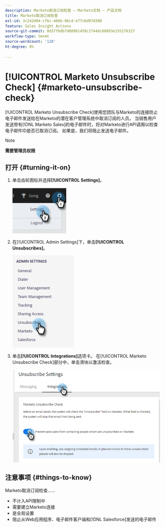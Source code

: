 ```yaml
---
description: Marketo取消订阅检查 — Marketo文档 — 产品文档
title: Marketo取消订阅检查
exl-id: 3c242d04-cf6c-466b-9bcd-e77c6d97d308
feature: Sales Insight Actions
source-git-commit: 0d37fbdb7d08901458c1744dc68893e155176327
workflow-type: tm+mt
source-wordcount: '128'
ht-degree: 0%

---
```


# [!UICONTROL Marketo Unsubscribe Check] {#marketo-unsubscribe-check}

[!UICONTROL Marketo Unsubscribe Check]使用您团队与Marketo的连接防止电子邮件发送给在Marketo的潜在客户管理系统中取消订阅的人员。 当销售用户发送带有[!DNL Marketo Sales]的电子邮件时，将对Marketo进行API调用以检查电子邮件ID是否已取消订阅。 如果是，我们将阻止发送电子邮件。

>[!NOTE]
>
>**需要管理员权限**

## 打开 {#turning-it-on}

1. 单击齿轮图标并选择&#x200B;**[!UICONTROL Settings]**。

   ![](assets/marketo-unsubscribe-check-1.png)

1. 在[!UICONTROL Admin Settings]下，单击&#x200B;**[!UICONTROL Unsubscribes]**。

   ![](assets/marketo-unsubscribe-check-2.png)

1. 单击&#x200B;**[!UICONTROL Integrations]**&#x200B;选项卡。 在[!UICONTROL Marketo Unsubscribe Check]部分中，单击滑块以激活检查。

   ![](assets/marketo-unsubscribe-check-3.png)

## 注意事项 {#things-to-know}

Marketo取消订阅检查……

* 不计入API限制中
* 需要建立Marketo连接
* 是全局设置
* 阻止从Web应用程序、电子邮件客户端和[!DNL Salesforce]发送的电子邮件
